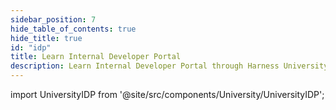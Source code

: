```yaml
---
sidebar_position: 7
hide_table_of_contents: true
hide_title: true
id: "idp"
title: Learn Internal Developer Portal
description: Learn Internal Developer Portal through Harness University
---
```


<!-- Custom component -->

import UniversityIDP from '@site/src/components/University/UniversityIDP';

<UniversityIDP />

